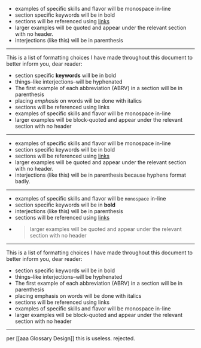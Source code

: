 - examples of specific skills and flavor will be monospace in-line
- section specific keywords will be in bold
- sections will be referenced using [links](https://github.com/harleydutton/Tabula-Rasa/blob/develop/tabula-rasa.md#legend)
- larger examples will be quoted and appear under the relevant section with no header.
- interjections (like this) will be in parenthesis

---

This is a list of formatting choices I have made throughout this document to better inform you, dear reader:
- section specific **keywords** will be in bold
- things–like interjections–will be hyphenated
- The first example of each abbreviation (ABRV) in a section will be in parenthesis
- placing _emphasis_ on words will be done with italics
- sections will be referenced using links
- examples of specific skills and flavor will be monospace in-line
- larger examples will be block-quoted and appear under the relevant section with no header

---

- examples of specific skills and flavor will be monospace in-line
- section specific keywords will be in bold
- sections will be referenced using [links](https://github.com/harleydutton/Tabula-Rasa/blob/develop/tabula-rasa.md#legend)
- larger examples will be quoted and appear under the relevant section with no header.
- interjections (like this) will be in parenthesis because hyphens format badly.

---

- examples of specific skills and flavor will be `monospace` in-line
- section specific keywords will be in **bold**
- interjections (like this) will be in parenthesis
- sections will be referenced using [links](#legend)
- > larger examples will be quoted and appear under the relevant section with no header

---

This is a list of formatting choices I have made throughout this document to better inform you, dear reader:

-   section specific keywords will be in bold
-   things–like interjections–will be hyphenated
-   The first example of each abbreviation (ABRV) in a section will be in parenthesis
-   placing emphasis on words will be done with italics
-   sections will be referenced using links
-   examples of specific skills and flavor will be monospace in-line
-   larger examples will be block-quoted and appear under the relevant section with no header

---

per [[aaa Glossary Design]] this is useless. rejected. 